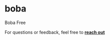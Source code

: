 # boba
Boba Free

For questions or feedback, feel free to [**reach out**](https://om-kanabar.github.io/contact.html)
